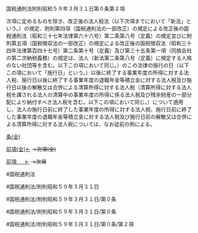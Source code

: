 国税通則法附則昭和５９年３月３１日第０条第２項

次項に定めるものを除き、改正後の法人税法（以下次項までにおいて「新法」という。）の規定、附則第四項（国税通則法の一部改正）の規定による改正後の国税通則法（昭和三十七年法律第六十六号）第二条第八号（定義）の規定並びに附則第五項（国税徴収法の一部改正）の規定による改正後の国税徴収法（昭和三十四年法律第百四十七号）第二条第十号（定義）及び第三十五条第一項（同族会社の第二次納税義務）の規定は、法人（新法第二条第八号（定義）に規定する人格のない社団等を含む。以下この項において同じ。）のこの法律の施行の日（以下この項において「施行日」という。）以後に終了する事業年度の所得に対する法人税、施行日以後に終了する事業年度の退職年金等積立金に対する法人税及び施行日以後の解散又は合併による清算所得に対する法人税（清算所得に対する法人税を課される法人の清算中の事業年度の所得に係る法人税及び残余財産の一部分配により納付すべき法人税を含む。以下この項において同じ。）について適用し、法人の施行日前に終了した事業年度の所得に対する法人税、施行日前に終了した事業年度の退職年金等積立金に対する法人税及び施行日前の解散又は合併による清算所得に対する法人税については、なお従前の例による。

[条(全)](国税通則法＿＿＿＿附則昭和５９年３月３１日第０条_.md)

[前項(全)←](国税通則法＿＿＿＿附則昭和５９年３月３１日第０条第１項_.md)  ~~→次項(全)~~

[前項 　 ←](国税通則法＿＿＿＿附則昭和５９年３月３１日第０条第１項.md)  ~~→次項~~



#国税通則法

#国税通則法/附則昭和５９年３月３１日

#国税通則法/附則昭和５９年３月３１日/第０条

#国税通則法/附則昭和５９年３月３１日/第０条

#国税通則法/附則昭和５９年３月３１日/第０条/第２項

